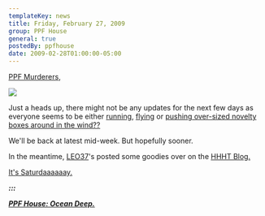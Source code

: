 ```yaml
---
templateKey: news
title: Friday, February 27, 2009
group: PPF House
general: true
postedBy: ppfhouse
date: 2009-02-28T01:00:00-05:00
---
```

[PPF Murderers](http://www.twitter.com/ppfhouse),

[![](http://www.ppfhouse.com/gallery/scene-victory.jpg)](http://www.ppfhouse.com/art)

Just a heads up, there might not be any updates for the next few days as everyone seems to be either [running](http://www.ppfhouse.com/video/flutter.php), [flying](http://www.ppfhouse.com/video/independent.php?m=poabd-julieandrews.flv) or [pushing over-sized novelty boxes around in the wind??](http://www.ppfhouse.com/video/independent.php?m=poabd-clown.flv)

We'll be back at latest mid-week. But hopefully sooner.

In the meantime, [LEO37](http://www.myspace.com/leo37)'s posted some goodies over on the [HHHT Blog.](http://highheelsandhitops.wordpress.com)

[It's Saturdaaaaaay.](http://www.youtube.com/watch?v=ig5Xi-S0Fjo)

***:::***

[***PPF House: Ocean Deep.***](http://www.myspace.com/ppfhouse)